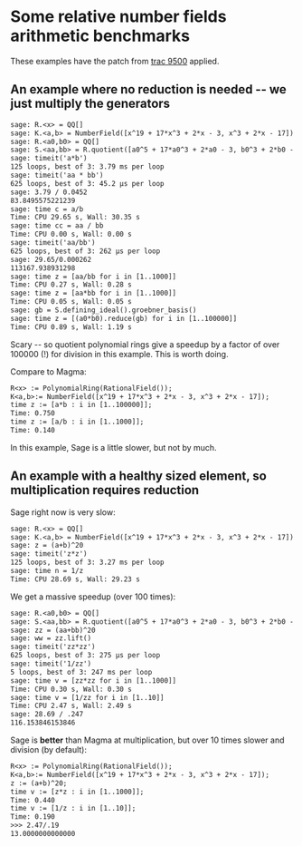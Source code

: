 

# Some relative number fields arithmetic benchmarks

These examples have the patch from <a class="http" href="http://trac.sagemath.org/sage_trac/ticket/9500">trac 9500</a> applied. 


## An example where no reduction is needed -- we just multiply the generators


```txt
sage: R.<x> = QQ[]
sage: K.<a,b> = NumberField([x^19 + 17*x^3 + 2*x - 3, x^3 + 2*x - 17])
sage: R.<a0,b0> = QQ[]
sage: S.<aa,bb> = R.quotient([a0^5 + 17*a0^3 + 2*a0 - 3, b0^3 + 2*b0 - 17])
sage: timeit('a*b')
125 loops, best of 3: 3.79 ms per loop
sage: timeit('aa * bb')
625 loops, best of 3: 45.2 µs per loop
sage: 3.79 / 0.0452
83.8495575221239
sage: time c = a/b
Time: CPU 29.65 s, Wall: 30.35 s
sage: time cc = aa / bb
Time: CPU 0.00 s, Wall: 0.00 s
sage: timeit('aa/bb')
625 loops, best of 3: 262 µs per loop
sage: 29.65/0.000262
113167.938931298
sage: time z = [aa/bb for i in [1..1000]]
Time: CPU 0.27 s, Wall: 0.28 s
sage: time z = [aa*bb for i in [1..1000]]
Time: CPU 0.05 s, Wall: 0.05 s
sage: gb = S.defining_ideal().groebner_basis()
sage: time z = [(a0*b0).reduce(gb) for i in [1..100000]]
Time: CPU 0.89 s, Wall: 1.19 s
```
Scary -- so quotient polynomial rings give a speedup by a factor of over 100000 (!) for division in this example. This is worth doing.  

Compare to Magma: 
```txt
R<x> := PolynomialRing(RationalField());
K<a,b>:= NumberField([x^19 + 17*x^3 + 2*x - 3, x^3 + 2*x - 17]);
time z := [a*b : i in [1..100000]];
Time: 0.750
time z := [a/b : i in [1..1000]];
Time: 0.140
```
In this example, Sage is a little slower, but not by much.  


## An example with a healthy sized element, so multiplication requires reduction

Sage right now is very slow: 
```txt
sage: R.<x> = QQ[]
sage: K.<a,b> = NumberField([x^19 + 17*x^3 + 2*x - 3, x^3 + 2*x - 17])
sage: z = (a+b)^20
sage: timeit('z*z')
125 loops, best of 3: 3.27 ms per loop
sage: time n = 1/z
Time: CPU 28.69 s, Wall: 29.23 s
```
We get a massive speedup (over 100 times): 
```txt
sage: R.<a0,b0> = QQ[]
sage: S.<aa,bb> = R.quotient([a0^5 + 17*a0^3 + 2*a0 - 3, b0^3 + 2*b0 - 17])
sage: zz = (aa+bb)^20
sage: ww = zz.lift()
sage: timeit('zz*zz')
625 loops, best of 3: 275 µs per loop
sage: timeit('1/zz')
5 loops, best of 3: 247 ms per loop
sage: time v = [zz*zz for i in [1..1000]]
Time: CPU 0.30 s, Wall: 0.30 s
sage: time v = [1/zz for i in [1..10]]
Time: CPU 2.47 s, Wall: 2.49 s
sage: 28.69 / .247
116.153846153846
```
Sage is **better** than Magma at multiplication, but over 10 times slower and division (by default): 
```txt
R<x> := PolynomialRing(RationalField());
K<a,b>:= NumberField([x^19 + 17*x^3 + 2*x - 3, x^3 + 2*x - 17]);
z := (a+b)^20;
time v := [z*z : i in [1..1000]];
Time: 0.440
time v := [1/z : i in [1..10]];
Time: 0.190
>>> 2.47/.19
13.0000000000000
```